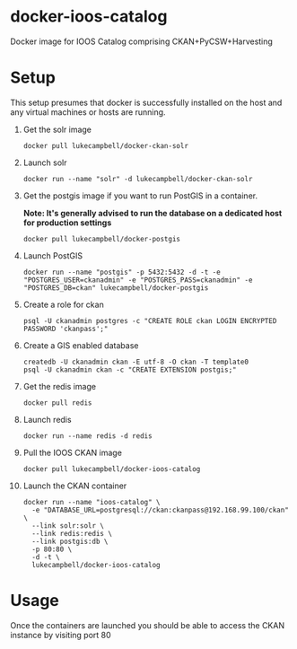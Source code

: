 # docker-ioos-catalog

Docker image for IOOS Catalog comprising CKAN+PyCSW+Harvesting

# Setup

This setup presumes that docker is successfully installed on the host and any virtual machines or hosts are running.

1. Get the solr image
   ```
   docker pull lukecampbell/docker-ckan-solr
   ```

2. Launch solr
   ```
   docker run --name "solr" -d lukecampbell/docker-ckan-solr
   ```

3. Get the postgis image if you want to run PostGIS in a container.
  
   __Note: It's generally advised to run the database on a dedicated host for production settings__

   ```
   docker pull lukecampbell/docker-postgis
   ```

4. Launch PostGIS

   ```
   docker run --name "postgis" -p 5432:5432 -d -t -e "POSTGRES_USER=ckanadmin" -e "POSTGRES_PASS=ckanadmin" -e "POSTGRES_DB=ckan" lukecampbell/docker-postgis
   ```

5. Create a role for ckan
   ```
   psql -U ckanadmin postgres -c "CREATE ROLE ckan LOGIN ENCRYPTED PASSWORD 'ckanpass';"
   ```

6. Create a GIS enabled database
   ```
   createdb -U ckanadmin ckan -E utf-8 -O ckan -T template0
   psql -U ckanadmin ckan -c "CREATE EXTENSION postgis;"
   ```

7. Get the redis image
   ```
   docker pull redis
   ```

8. Launch redis
   ```
   docker run --name redis -d redis
   ```

9. Pull the IOOS CKAN image
   ```
   docker pull lukecampbell/docker-ioos-catalog
   ```

10. Launch the CKAN container

    ```
    docker run --name "ioos-catalog" \
      -e "DATABASE_URL=postgresql://ckan:ckanpass@192.168.99.100/ckan" \
      --link solr:solr \
      --link redis:redis \
      --link postgis:db \
      -p 80:80 \
      -d -t \
      lukecampbell/docker-ioos-catalog
    ```



# Usage

Once the containers are launched you should be able to access the CKAN instance by visiting port 80



